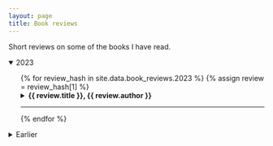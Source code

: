 ```yaml
---
layout: page
title: Book reviews
---
```


Short reviews on some of the books I have read.
<details open>
    <summary>2023</summary>
    <ul>
    {% for review_hash in site.data.book_reviews.2023 %}
    {% assign review = review_hash[1] %}
        <details>
            <summary><strong>{{ review.title }},  {{ review.author }}</strong></summary>
            <em>({{review.publisher}}, ISBN:{{review.ISBN}})</em><br>
            {{ review.review }}
        </details>
        <hr>
    {% endfor %}
    </ul>
</details>
<details>
    <summary>Earlier</summary>
    <ul>
    {% for review_hash in site.data.book_reviews.pre_2022 %}
    {% assign review = review_hash[1] %}
        <details>
            <summary><strong>{{ review.title }},  {{ review.author }}</strong></summary>
            <em>({{review.publisher}}, ISBN:{{review.ISBN}})</em><br>
            {{ review.review }}
        </details>
        <hr>
    {% endfor %}
    </ul>
</details>